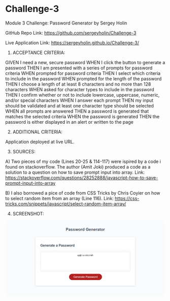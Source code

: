# Challenge-3
Module 3 Challenge: Password Generator
by Sergey Holin

GitHub Repo Link: https://github.com/sergeyholin/Challenge-3

Live Application Link: https://sergeyholin.github.io/Challenge-3/

1) ACCEPTANCE CRITERIA:

GIVEN I need a new, secure password
WHEN I click the button to generate a password
THEN I am presented with a series of prompts for password criteria
WHEN prompted for password criteria
THEN I select which criteria to include in the password
WHEN prompted for the length of the password
THEN I choose a length of at least 8 characters and no more than 128 characters
WHEN asked for character types to include in the password
THEN I confirm whether or not to include lowercase, uppercase, numeric, and/or special characters
WHEN I answer each prompt
THEN my input should be validated and at least one character type should be selected
WHEN all prompts are answered
THEN a password is generated that matches the selected criteria
WHEN the password is generated
THEN the password is either displayed in an alert or written to the page

2) ADDITIONAL CRITERIA:

Application deployed at live URL.

3) SOURCES:

A) Two pieces of my code (Lines 20-25 & 114-117) were ispired by a code i found on stackoverflow. The author (Amit Joki) produced a code as a solution to a question on how to save prompt input into array.
Link: https://stackoverflow.com/questions/28252888/javascript-how-to-save-prompt-input-into-array

B) I also borrowed a pice of code from CSS Tricks by Chris Coyier on how to select random item from an array (Line 116).
Link: https://css-tricks.com/snippets/javascript/select-random-item-array/

4) SCREENSHOT:

<img src="./screenshot.png/"/>
